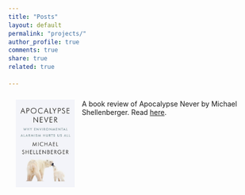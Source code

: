 ```yaml
---
title: "Posts"
layout: default
permalink: "projects/"
author_profile: true
comments: true
share: true
related: true

---
```

<style>
.jumbotron{
    padding:3%;
    padding-bottom:10px;
    padding-top:10px;
    margin-top:10px;
    margin-bottom:30px;
}

.image{
    float: left;    
    margin: 0 15px 0 0;
    width: 25%;
}
    
</style>

<div class="jumbotron">
<img src="/images/shellenberger.jpg" alt="shellenberger" class="image">
A book review of Apocalypse Never by Michael Shellenberger. Read <a href="/shellenberger">here</a>.
</div>
